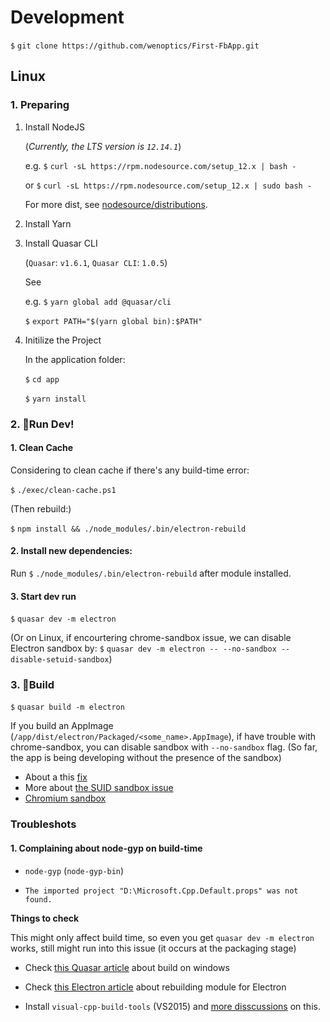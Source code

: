 # Development

`$` `git clone https://github.com/wenoptics/First-FbApp.git`

## Linux

### 1. Preparing

1. Install NodeJS 

    (_Currently, the LTS version is `12.14.1`_)

    e.g. `$` `curl -sL https://rpm.nodesource.com/setup_12.x | bash -`

    or `$` `curl -sL https://rpm.nodesource.com/setup_12.x | sudo bash -`

    For more dist, see [nodesource/distributions](https://github.com/nodesource/distributions/blob/master/README.md).

2. Install Yarn

3. Install Quasar CLI

    (`Quasar`: `v1.6.1`, `Quasar CLI`: `1.0.5`)

    See 

    e.g. `$` `yarn global add @quasar/cli`
    
    `$` `export PATH="$(yarn global bin):$PATH"`

4. Initilize the Project
   
   In the application folder:

    `$` `cd app`

    `$` `yarn install` 

### 2. 🎉Run Dev!

#### 1. Clean Cache

Considering to clean cache if there's any build-time error:

`$` `./exec/clean-cache.ps1`

(Then rebuild:)

`$` `npm install && ./node_modules/.bin/electron-rebuild`

#### 2. Install new dependencies:

Run `$` `./node_modules/.bin/electron-rebuild` after module installed.

#### 3. Start dev run

`$` `quasar dev -m electron`

(Or on Linux, if encourtering chrome-sandbox issue, we can disable Electron sandbox by:
`$` `quasar dev -m electron -- --no-sandbox --disable-setuid-sandbox`)

### 3. 🎉Build

`$` `quasar build -m electron`

If you build an AppImage (`/app/dist/electron/Packaged/<some_name>.AppImage`), if have trouble with chrome-sandbox, you can disable sandbox with `--no-sandbox` flag. (So far, the app is being developing without the presence of the sandbox)

 - About a this [fix](https://github.com/electron-userland/electron-builder/issues/4278)
 - More about [the SUID sandbox issue](https://github.com/electron/electron/issues/17972)
 - [Chromium sandbox](https://chromium.googlesource.com/chromium/src/+/master/docs/design/sandbox_faq.md)

### Troubleshots

  #### 1. Complaining about node-gyp on build-time

  - `node-gyp` (`node-gyp-bin`)

  - `The imported project "D:\Microsoft.Cpp.Default.props" was not found.`

  **Things to check**

  This might only affect build time, so even you get `quasar dev -m electron` works, still might run into this issue (it occurs at the packaging stage)

  - Check [this Quasar article](https://quasar.dev/quasar-cli/developing-electron-apps/preparation#A-note-for-Windows-Users) about build on windows

  - Check [this Electron article](https://electronjs.org/docs/tutorial/using-native-node-modules#installing-modules-and-rebuilding-for-electron) about rebuilding module for Electron

  - Install `visual-cpp-build-tools` (VS2015) and [more disscussions](https://github.com/nodejs/node-gyp/issues/671) on this.
